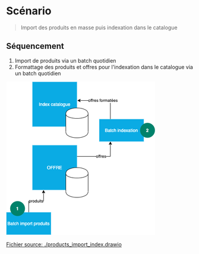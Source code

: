 # Scénario
> Import des produits en masse puis indexation dans le catalogue

## Séquencement

1. Import de produits via un batch quotidien
2. Formattage des produits et offres pour l'indexation dans le catalogue via un batch quotidien

![Scenario produit](./products_import_index.png)

[Fichier source: ./products_import_index.drawio](./products_import_index.drawio)

